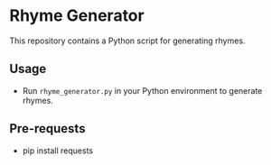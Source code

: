 
# Rhyme Generator

This repository contains a Python script for generating rhymes.

## Usage

- Run `rhyme_generator.py` in your Python environment to generate rhymes.

## Pre-requests
- pip install requests
